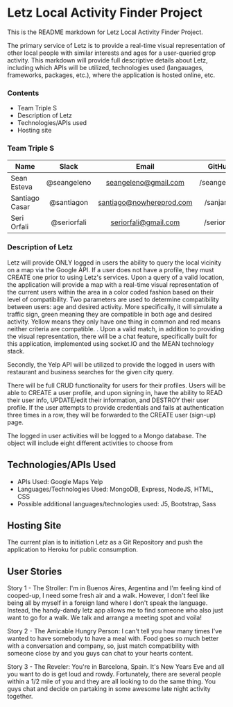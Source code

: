 
# Letz Local Activity Finder Project

This is the README markdown for Letz Local Activity Finder Project.

The primary service of Letz is to provide a real-time visual representation of other local people with similar interests and ages for a user-queried grop activity. This markdown will provide full descriptive details about Letz, including which APIs will be utilized, technologies used (langauages, frameworks, packages, etc.), where the application is hosted online, etc.

### Contents

- Team Triple S
- Description of Letz
- Technologies/APIs used
- Hosting site

### Team Triple S

| Name               | Slack               | Email                    | GitHub      |
|--------------------|:-------------------:|:------------------------:|:-----------:|
| Sean Esteva        | @seangeleno         | seangeleno@gmail.com     | /seangeleno |
| Santiago Casar     | @santiagon          | santiago@nowhereprod.com | /sanjarito  |
| Seri Orfali        | @seriorfali         | seriorfali@gmail.com     | /seriorfali |

### Description of Letz

Letz will provide ONLY logged in users the ability to query the local vicinity on a map  via the Google API. If a user does not have a profile, they must CREATE one prior to using Letz's services. Upon a query of a valid location, the application will provide a map with a real-time visual representation of the current users within the area in a color coded fashion based on their level of compatibility. Two parameters are used to determine compatibility between users: age and desired activity. More specifically, it will simulate a traffic sign, green meaning they are compatible in both age and desired activity. Yellow means they only have one thing in common and red means neither criteria are compatible. <!-- Additional description of features, upon completion of application -->. Upon a valid match, in addition to providing the visual representation, there will be a chat feature, specifically built for this application, implemented using socket.IO and the MEAN technology stack.

Secondly, the Yelp API will be utilized to provide the logged in users with restaurant and business searches for the given city query.

There will be full CRUD functionality for users for their profiles. Users will be able to CREATE a user profile, and upon signing in, have the ability to READ their user info, UPDATE/edit their information, and DESTROY their user profile. If the user attempts to provide credentials and fails at authentication three times in a row, they will be forwarded to the CREATE user (sign-up) page.

The logged in user activities will be logged to a Mongo database. The object will include eight different activities to choose from

## Technologies/APIs Used

- APIs Used: Google Maps Yelp
- Languages/Technologies Used: MongoDB, Express, NodeJS, HTML, CSS
- Possible additional languages/technologies used: J5, Bootstrap, Sass

## Hosting Site

The current plan is to initiation Letz as a Git Repository and push the application to Heroku for public consumption.

## User Stories

Story 1 - The Stroller: I'm in Buenos Aires, Argentina and I'm feeling kind of cooped-up, I need some fresh air and a walk. However, I don't feel like being all by myself in a foreign land where I don't speak the language. Instead, the handy-dandy letz app allows me to find someone who also just want to go for a walk. We talk and arrange a meeting spot and voila!

Story 2 - The Amicable Hungry Person: I can't tell you how many times I've wanted to have somebody to have a meal with. Food goes so much better with a conversation and company, so, just match compatibility with someone close by and you guys can chat to your hearts content.

Story 3 - The Reveler: You're in Barcelona, Spain. It's New Years Eve and all you want to do is get loud and rowdy. Fortunately, there are several people within a 1/2 mile of you and they are all looking to do the same thing. You guys chat and decide on partaking in some awesome late night activity together.
